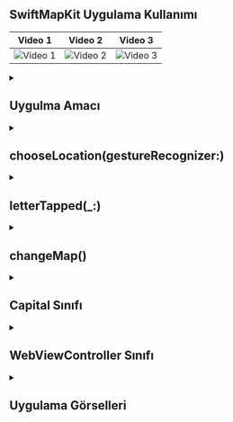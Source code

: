 ## SwiftMapKit Uygulama Kullanımı
| Video 1 | Video 2 | Video 3 |
|---------|---------|---------|
| ![Video 1](https://github.com/user-attachments/assets/6d23fc3f-9357-4430-8c48-e2aedba2b826) | ![Video 2](https://github.com/user-attachments/assets/6d23fc3f-9357-4430-8c48-e2aedba2b826) | ![Video 3](https://github.com/user-attachments/assets/58479064-add0-4920-92f4-11dc0fdd1bf2) |

 <details>
    <summary><h2>Uygulma Amacı</h2></summary>
    Proje Amacı
   Bu uygulama, kullanıcıların bir harita üzerinde belirli şehirleri görüntülemelerini ve şehirler hakkında bilgi edinmelerini sağlar. Kullanıcılar harita üzerinde uzun basarak kendi belirledikleri konumları ekleyebilir ve haritanın görünümünü standart veya uydu modları arasında değiştirebilir. Şehir bilgisi kutusundaki buton sayesinde kullanıcılar, şehir hakkında daha fazla bilgi almak için Wikipedia sayfasına yönlendirilir
  </details>  

  <details>
    <summary><h2>chooseLocation(gestureRecognizer:)</h2></summary>
    chooseLocation: Kullanıcı haritaya uzun bastığında çağrılır.
     Koordinat Dönüşümü: Dokunulan noktanın koordinatları alınır.
    UIAlertController: Kullanıcıdan yeni konum eklemek için başlık ve bilgi alır.
    Yeni Konum Ekleme: Kullanıcı "Ekle" seçeneğini seçerse, yeni bir Capital nesnesi oluşturulur ve haritaya eklenir.
    
    ```
    @objc func chooseLocation(gestureRecognizer: UIGestureRecognizer) {
    if gestureRecognizer.state == .began {
        let touchPoint = gestureRecognizer.location(in: self.mapView)
        let coordinates = self.mapView.convert(touchPoint, toCoordinateFrom: self.mapView)
        
        let alert = UIAlertController(title: "Yeni Konum Ekle", message: "Başlık ve bilgi girin", preferredStyle: .alert)
        alert.addTextField { textField in
            textField.placeholder = "Başlık"
        }
        alert.addTextField { textField in
            textField.placeholder = "Bilgi"
        }
        
        let addAction = UIAlertAction(title: "Ekle", style: .default) { _ in
            guard let title = alert.textFields?[0].text, !title.isEmpty,
                  let info = alert.textFields?[1].text, !info.isEmpty else {
                return
            }
            
            let new = Capital(title: title, coordinate: coordinates, info: info , wikipediaURL: URL(string: "https://en.wikipedia.org/wiki/"))
            self.mapView.addAnnotation(new)
        }
        alert.addAction(addAction)
        
        alert.addAction(UIAlertAction(title: "İptal", style: .cancel, handler: nil))
        
        present(alert, animated: true)
    }
    }


    ```
  </details> 

  <details>
    <summary><h2>letterTapped(_:)</h2></summary>
    Tıklanan butonun başlığını alır ve currentAnswer metin alanına ekler.Butonu activitedButton dizisine ekler ve görünürlüğünü gizler.

    
    ```
    @objc func letterTapped(_ sender: UIButton){
    guard let buttonTitle = sender.titleLabel?.text else { return }
    
    currentAnswer.text = currentAnswer.text?.appending(buttonTitle)
    activitedButton.append(sender)
    sender.isHidden = true
    }

    ```
  </details> 

  <details>
    <summary><h2>changeMap()</h2></summary>
    changeMap: Haritanın görünümünü değiştirmek için bir uyarı penceresi açar. Kullanıcı "Standart" veya "Uydu" seçeneklerinden birini seçebilir ve haritanın görünümünü buna göre günceller.
    
    ```
     @objc func changeMap() {
    let alert = UIAlertController(title: "Gorunum", message: "Uydu Gorunumunu seciniz", preferredStyle: .actionSheet)
    alert.addAction(UIAlertAction(title: "Standart", style: .default, handler: { action in
        self.mapView.mapType = .standard
    }))
    alert.addAction(UIAlertAction(title: "Uydu", style: .default, handler: { action in
        self.mapView.mapType = .satellite
    }))
    present(alert, animated: true)
    }

    
    ```
  </details> 


  <details>
    <summary><h2>Capital Sınıfı</h2></summary>
    title: Şehrin adını tutar. String? tipi, bu değişkenin opsiyonel olduğunu gösterir; yani, bu değişken boş olabilir.
    coordinate: Şehrin koordinatlarını tutar. CLLocationCoordinate2D yapısı, enlem ve boylam bilgilerini içerir.
    info: Şehir hakkında bilgi tutar. Bu bilgi, harita üzerinde gösterilecek açıklama veya detaylar için kullanılır.
    wikipediaURL: Şehirle ilgili Wikipedia sayfasının URL'sini tutar. Bu da opsiyonel bir değişkendir.
    subtitle: Bu bir computed property'dir. info değişkeninin değerini döndürerek, harita üzerindeki işaretçilerin alt başlık (subtitle) özelliğini sağlar.
    
    ```
    import UIKit
    import MapKit

    class Capital: NSObject , MKAnnotation {
    var title: String?
    var coordinate: CLLocationCoordinate2D
    var info: String
    var wikipediaURL: URL?
    var subtitle: String? { return info }
    
    init(title: String, coordinate: CLLocationCoordinate2D, info: String ,wikipediaURL: URL?) {
        self.title = title
        self.coordinate = coordinate
        self.info = info
        self.wikipediaURL = wikipediaURL
    }
    
    }

    ```
  </details> 

  <details>
    <summary><h2>WebViewController Sınıfı</h2></summary>
    WebViewController sınıfı, belirtilen URL'ye ait bir web sayfasını görüntülemek için tasarlanmıştır. Uygulama, kullanıcının web içeriğini görüntülemesine olanak tanır. WKWebView, hızlı ve performanslı web sayfası yüklemeleri sağlayarak, modern iOS uygulamalarında yaygın olarak kullanılır. Bu sınıf, kullanıcıların belirli içeriklere erişimini kolaylaştırır ve etkileşimli bir deneyim sunar
    
    ```
    import UIKit
    import WebKit

    class WebViewController: UIViewController {
    
    var url: URL?
    @IBOutlet var webView: WKWebView!
    
    override func loadView() {
           webView = WKWebView()
           view = webView
       }
    override func viewDidLoad() {
        super.viewDidLoad()

        if let url = url {
                    webView.load(URLRequest(url: url))
                }
    }
    

    

    }

    ```
  </details> 


<details>
    <summary><h2>Uygulama Görselleri </h2></summary>
    
    
 <table style="width: 100%;">
    <tr>
        <td style="text-align: center; width: 16.67%;">
            <h4 style="font-size: 14px;">ANA Ekran</h4>
            <img src="https://github.com/user-attachments/assets/7b84828e-e9cf-4687-8734-24fd605f252e" style="width: 100%; height: auto;">
        </td>
        <td style="text-align: center; width: 16.67%;">
            <h4 style="font-size: 14px;">Oyunun Kategorisİ Seçilme Ekranı</h4>
            <img src="https://github.com/user-attachments/assets/fa3df7c9-19ef-447c-88e9-b0ed0c439648" style="width: 100%; height: auto;">
        </td>
        <td style="text-align: center; width: 16.67%;">
            <h4 style="font-size: 14px;">Seçilen Kategori Oyun Ekranı</h4>
            <img src="https://github.com/user-attachments/assets/78b2023b-4004-489a-b80c-4cd55370758f" style="width: 100%; height: auto;">
        </td>
      <td style="text-align: center; width: 16.67%;">
            <h4 style="font-size: 14px;">ANA Ekran</h4>
            <img src="https://github.com/user-attachments/assets/e78c0fa4-8fd1-478a-ab9b-f39cf80c1e9d" style="width: 100%; height: auto;">
        </td>
        <td style="text-align: center; width: 16.67%;">
            <h4 style="font-size: 14px;">Oyunun Kategorisİ Seçilme Ekranı</h4>
            <img src="https://github.com/user-attachments/assets/255f6a8a-74f8-4309-9ae3-4823f3fcadc7" style="width: 100%; height: auto;">
        </td>
        <td style="text-align: center; width: 16.67%;">
            <h4 style="font-size: 14px;">Seçilen Kategori Oyun Ekranı</h4>
            <img src="https://github.com/user-attachments/assets/5680d341-cc3a-4d6b-bc57-67bbd8326b09" style="width: 100%; height: auto;">
        </td>
      <td style="text-align: center; width: 16.67%;">
            <h4 style="font-size: 14px;">ANA Ekran</h4>
            <img src="https://github.com/user-attachments/assets/c6769ecf-50bf-4347-8d87-d9073ff57041" style="width: 100%; height: auto;">
        </td>
        <td style="text-align: center; width: 16.67%;">
            <h4 style="font-size: 14px;">Oyunun Kategorisİ Seçilme Ekranı</h4>
            <img src="https://github.com/user-attachments/assets/38f11f30-58dd-4f9e-87f2-2d6a4462b011" style="width: 100%; height: auto;">
        </td>
        <td style="text-align: center; width: 16.67%;">
            <h4 style="font-size: 14px;">Seçilen Kategori Oyun Ekranı</h4>
            <img src="https://github.com/user-attachments/assets/c0030ac4-7ece-4fd5-8214-537b64b02e88" style="width: 100%; height: auto;">
        </td>
    </tr>
</table>
  </details> 
